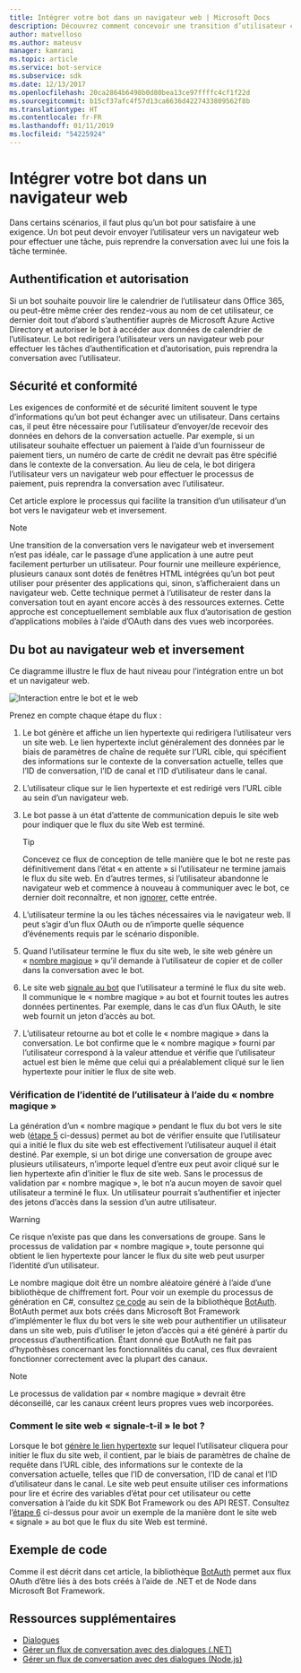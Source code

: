 ```yaml
---
title: Intégrer votre bot dans un navigateur web | Microsoft Docs
description: Découvrez comment concevoir une transition d’utilisateur continue du bot vers le navigateur web et inversement.
author: matvelloso
ms.author: mateusv
manager: kamrani
ms.topic: article
ms.service: bot-service
ms.subservice: sdk
ms.date: 12/13/2017
ms.openlocfilehash: 20ca2864b6498b0d80bea13ce97ffffc4cf1f22d
ms.sourcegitcommit: b15cf37afc4f57d13ca6636d4227433809562f8b
ms.translationtype: HT
ms.contentlocale: fr-FR
ms.lasthandoff: 01/11/2019
ms.locfileid: "54225924"
---
```

# <a name="integrate-your-bot-with-a-web-browser"></a>Intégrer votre bot dans un navigateur web

Dans certains scénarios, il faut plus qu’un bot pour satisfaire à une exigence. Un bot peut devoir envoyer l’utilisateur vers un navigateur web pour effectuer une tâche, puis reprendre la conversation avec lui une fois la tâche terminée. 

## <a name="authentication-and-authorization"></a>Authentification et autorisation
Si un bot souhaite pouvoir lire le calendrier de l’utilisateur dans Office 365, ou peut-être même créer des rendez-vous au nom de cet utilisateur, ce dernier doit tout d’abord s’authentifier auprès de Microsoft Azure Active Directory et autoriser le bot à accéder aux données de calendrier de l’utilisateur. Le bot redirigera l’utilisateur vers un navigateur web pour effectuer les tâches d’authentification et d’autorisation, puis reprendra la conversation avec l’utilisateur. 

## <a name="security-and-compliance"></a>Sécurité et conformité
Les exigences de conformité et de sécurité limitent souvent le type d’informations qu’un bot peut échanger avec un utilisateur. Dans certains cas, il peut être nécessaire pour l’utilisateur d’envoyer/de recevoir des données en dehors de la conversation actuelle. Par exemple, si un utilisateur souhaite effectuer un paiement à l’aide d’un fournisseur de paiement tiers, un numéro de carte de crédit ne devrait pas être spécifié dans le contexte de la conversation. Au lieu de cela, le bot dirigera l’utilisateur vers un navigateur web pour effectuer le processus de paiement, puis reprendra la conversation avec l’utilisateur.

Cet article explore le processus qui facilite la transition d’un utilisateur d’un bot vers le navigateur web et inversement. 

> [!NOTE]
> Une transition de la conversation vers le navigateur web et inversement n’est pas idéale, car le passage d’une application à une autre peut facilement perturber un utilisateur. Pour fournir une meilleure expérience, plusieurs canaux sont dotés de fenêtres HTML intégrées qu’un bot peut utiliser pour présenter des applications qui, sinon, s’afficheraient dans un navigateur web. Cette technique permet à l’utilisateur de rester dans la conversation tout en ayant encore accès à des ressources externes. Cette approche est conceptuellement semblable aux flux d’autorisation de gestion d’applications mobiles à l’aide d’OAuth dans des vues web incorporées.

## <a name="bot-to-web-browser-and-back-again"></a>Du bot au navigateur web et inversement

Ce diagramme illustre le flux de haut niveau pour l’intégration entre un bot et un navigateur web. 

![Interaction entre le bot et le web](~/media/bot-service-design-pattern-integrate-browser/bot-to-web1.png)

Prenez en compte chaque étape du flux :

1. <a id="generate-hyperlink"></a>Le bot génère et affiche un lien hypertexte qui redirigera l’utilisateur vers un site web. 
   Le lien hypertexte inclut généralement des données par le biais de paramètres de chaîne de requête sur l’URL cible, qui spécifient des informations sur le contexte de la conversation actuelle, telles que l’ID de conversation, l’ID de canal et l’ID d’utilisateur dans le canal. 

2. L’utilisateur clique sur le lien hypertexte et est redirigé vers l’URL cible au sein d’un navigateur web. 

3. Le bot passe à un état d’attente de communication depuis le site web pour indiquer que le flux du site Web est terminé.  
   > [!TIP]
   > Concevez ce flux de conception de telle manière que le bot ne reste pas définitivement dans l’état « en attente » si l’utilisateur ne termine jamais le flux du site web. En d’autres termes, si l’utilisateur abandonne le navigateur web et commence à nouveau à communiquer avec le bot, ce dernier doit reconnaître, et non [ignorer](~/bot-service-design-navigation.md#the-mysterious-bot), cette entrée.

4. L’utilisateur termine la ou les tâches nécessaires via le navigateur web. 
   Il peut s’agir d’un flux OAuth ou de n’importe quelle séquence d’événements requis par le scénario disponible. 

5. <a id="generate-magic-number"></a>Quand l’utilisateur termine le flux du site web, le site web génère un « [nombre magique](#verify-identity) » qu’il demande à l’utilisateur de copier et de coller dans la conversation avec le bot. 

6. <a id="signal-to-bot"></a>Le site web [signale au bot](#website-signal-to-bot) que l’utilisateur a terminé le flux du site web. 
   Il communique le « nombre magique » au bot et fournit toutes les autres données pertinentes.
   Par exemple, dans le cas d’un flux OAuth, le site web fournit un jeton d’accès au bot.

7. L’utilisateur retourne au bot et colle le « nombre magique » dans la conversation. 
   Le bot confirme que le « nombre magique » fourni par l’utilisateur correspond à la valeur attendue et vérifie que l’utilisateur actuel est bien le même que celui qui a préalablement cliqué sur le lien hypertexte pour initier le flux de site web. 

### <a id="verify-identity"></a> Vérification de l’identité de l’utilisateur à l’aide du « nombre magique »

La génération d’un « nombre magique » pendant le flux du bot vers le site web ([étape 5](#generate-magic-number) ci-dessus) permet au bot de vérifier ensuite que l’utilisateur qui a initié le flux du site web est effectivement l’utilisateur auquel il était destiné. Par exemple, si un bot dirige une conversation de groupe avec plusieurs utilisateurs, n’importe lequel d’entre eux peut avoir cliqué sur le lien hypertexte afin d’initier le flux de site web. Sans le processus de validation par « nombre magique », le bot n’a aucun moyen de savoir quel utilisateur a terminé le flux. Un utilisateur pourrait s’authentifier et injecter des jetons d’accès dans la session d’un autre utilisateur. 

> [!WARNING] 
> Ce risque n’existe pas que dans les conversations de groupe. Sans le processus de validation par « nombre magique », toute personne qui obtient le lien hypertexte pour lancer le flux du site web peut usurper l’identité d’un utilisateur. 

Le nombre magique doit être un nombre aléatoire généré à l’aide d’une bibliothèque de chiffrement fort. Pour voir un exemple du processus de génération en C#, consultez <a href="https://github.com/MicrosoftDX/botauth/tree/master/CSharp" target="_blank">ce code</a> au sein de la bibliothèque <a href="https://www.nuget.org/packages/BotAuth" target="_blank">BotAuth</a>. BotAuth permet aux bots créés dans Microsoft Bot Framework d’implémenter le flux du bot vers le site web pour authentifier un utilisateur dans un site web, puis d’utiliser le jeton d’accès qui a été généré à partir du processus d’authentification. Étant donné que BotAuth ne fait pas d’hypothèses concernant les fonctionnalités du canal, ces flux devraient fonctionner correctement avec la plupart des canaux. 

> [!NOTE]
> Le processus de validation par « nombre magique » devrait être déconseillé, car les canaux créent leurs propres vues web incorporées.

### <a id="website-signal-to-bot"></a> Comment le site web « signale-t-il » le bot ?

Lorsque le bot [génère le lien hypertexte](#generate-hyperlink) sur lequel l’utilisateur cliquera pour initier le flux du site web, il contient, par le biais de paramètres de chaîne de requête dans l’URL cible, des informations sur le contexte de la conversation actuelle, telles que l’ID de conversation, l’ID de canal et l’ID d’utilisateur dans le canal. Le site web peut ensuite utiliser ces informations pour lire et écrire des variables d’état pour cet utilisateur ou cette conversation à l’aide du kit SDK Bot Framework ou des API REST. Consultez l’[étape 6](#signal-to-bot) ci-dessus pour avoir un exemple de la manière dont le site web « signale » au bot que le flux du site Web est terminé.

## <a name="sample-code"></a>Exemple de code

Comme il est décrit dans cet article, la bibliothèque <a href="https://github.com/MicrosoftDX/botauth" target="_blank">BotAuth</a> permet aux flux OAuth d’être liés à des bots créés à l’aide de .NET et de Node dans Microsoft Bot Framework.

## <a name="additional-resources"></a>Ressources supplémentaires

- [Dialogues](~/dotnet/bot-builder-dotnet-dialogs.md)
- [Gérer un flux de conversation avec des dialogues (.NET)](~/dotnet/bot-builder-dotnet-manage-conversation-flow.md)
- [Gérer un flux de conversation avec des dialogues (Node.js)](~/nodejs/bot-builder-nodejs-manage-conversation-flow.md)
